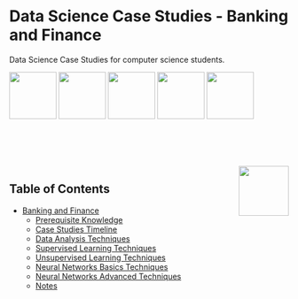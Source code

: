 # Data Science Case Studies - Banking and Finance

Data Science Case Studies for computer science students.

<img width="85" src="https://github.com/cs-MohamedAyman/Data-Science-Case-Studies/blob/master/logos/kaggle.jpg"></img>
<img width="85" src="https://github.com/cs-MohamedAyman/Data-Science-Case-Studies/blob/master/logos/uci-machine-learning.jpg"></img>
<img width="85" src="https://github.com/cs-MohamedAyman/Data-Science-Case-Studies/blob/master/logos/machinehack.jpg"></img>
<img width="85" src="https://github.com/cs-MohamedAyman/Data-Science-Case-Studies/blob/master/logos/drivendata.jpg"></img>
<img width="85" src="https://github.com/cs-MohamedAyman/Data-Science-Case-Studies/blob/master/logos/datacamp.jpg"></img>
<br><br><br><br>

<br>
<img align="right" width="90" src="https://github.com/cs-MohamedAyman/cs-MohamedAyman/blob/main/repos-icons/agenda.jpg">

## Table of Contents
  * [Banking and Finance](#banking-and-finance)
     * [Prerequisite Knowledge](#prerequisite-knowledge)
     * [Case Studies Timeline](#case-studies-timeline)
     * [Data Analysis Techniques](#data-analysis-techniques)
     * [Supervised Learning Techniques](#supervised-learning-techniques)
     * [Unsupervised Learning Techniques](#unsupervised-learning-techniques)
     * [Neural Networks Basics Techniques](#neural-networks-basics-techniques)
     * [Neural Networks Advanced Techniques](#neural-networks-advanced-techniques)
     * [Notes](#notes)

<br>

